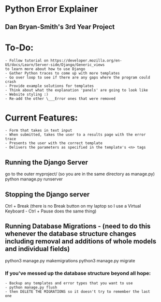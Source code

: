 # Python Error Explainer
## Dan Bryan-Smith's 3rd Year Project

# To-Do:
    - Follow tutorial on https://developer.mozilla.org/en-US/docs/Learn/Server-side/Django/Generic_views
    to learn more about how to use Django
    - Gather Python traces to come up with more templates
    - Go over loop to see if there are any gaps where the program could crash
    - Provide example solutions for templates
    - Think about what the explanation 'panels' are going to look like
    - Website styling :)
    - Re-add the other \___Error ones that were removed

# Current Features:
    - Form that takes in text input
    - When submitted, takes the user to a results page with the error trace
    - Presents the user with the correct template
    - Delivers the parameters as specified in the template's <n> tags

## Running the Django Server
go to the outer myproject/ (so you are in the same directory as manage.py)
python manage.py runserver

## Stopping the Django server
Ctrl + Break
(there is no Break button on my laptop so I use a Virtual Keyboard - Ctrl + Pause does the same thing)

## Running Database Migrations - (need to do this whenever the database structure changes including removal and additions of whole models and individual fields)
python3 manage.py makemigrations
python3 manage.py migrate

### If you've messed up the database structure beyond all hope:
    - Backup any templates and error types that you want to use
    - python manage.py flush
    - then DELETE THE MIGRATIONS so it doesn't try to remember the last one
